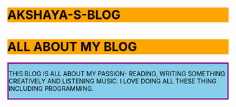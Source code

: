 # AKSHAYA-S-BLOG
<!DOCTYPE html>
<html>
<head>
<title> MY BLOG!</title>
<meta charset="utf-8">
<style>
.info-para {
background-color:skyblue;
color: black;
border: solid purple 3px;
}
h1 {
background-color:orange;
color:black;
border: black 4px;
}
</style>
</head>
<body>
<h1> ALL ABOUT MY BLOG</h1>
<div class="info-para"><p> THIS BLOG IS ALL ABOUT MY PASSION- READING, WRITING SOMETHING CREATIVELY AND LISTENING MUSIC.
I LOVE DOING ALL THESE THING INCLUDING PROGRAMMING.</p></div>
</body>
</html>
